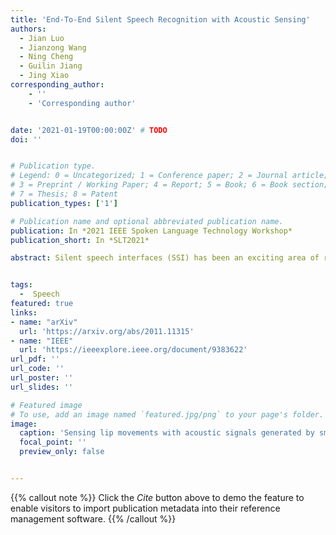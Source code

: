 ```yaml
---
title: 'End-To-End Silent Speech Recognition with Acoustic Sensing'
authors:
  - Jian Luo
  - Jianzong Wang
  - Ning Cheng
  - Guilin Jiang
  - Jing Xiao
corresponding_author:
    - ''
    - 'Corresponding author'


date: '2021-01-19T00:00:00Z' # TODO
doi: ''


# Publication type.
# Legend: 0 = Uncategorized; 1 = Conference paper; 2 = Journal article;
# 3 = Preprint / Working Paper; 4 = Report; 5 = Book; 6 = Book section;
# 7 = Thesis; 8 = Patent
publication_types: ['1']

# Publication name and optional abbreviated publication name.
publication: In *2021 IEEE Spoken Language Technology Workshop*
publication_short: In *SLT2021*

abstract: Silent speech interfaces (SSI) has been an exciting area of recent interest. In this paper, we present a non-invasive silent speech interface that uses inaudible acoustic signals to capture people's lip movements when they speak. We exploit the speaker and microphone of the smartphone to emit signals and listen to their reflections, respectively. The extracted phase features of these reflections are fed into the deep learning networks to recognize speech. And we also propose an end-to-end recognition framework, which combines the CNN and attention-based encoder-decoder network. Evaluation results on a limited vocabulary (54 sentences) yield word error rates of 8.4% in speaker-independent and environment-independent settings, and 8.1% for unseen sentence testing.


tags:
  -  Speech
featured: true
links:
- name: "arXiv"
  url: 'https://arxiv.org/abs/2011.11315'
- name: "IEEE"
  url: 'https://ieeexplore.ieee.org/document/9383622'
url_pdf: ''
url_code: ''
url_poster: ''
url_slides: ''

# Featured image
# To use, add an image named `featured.jpg/png` to your page's folder.
image:
  caption: 'Sensing lip movements with acoustic signals generated by smart devices'
  focal_point: ''
  preview_only: false


---
```


{{% callout note %}}
Click the _Cite_ button above to demo the feature to enable visitors to import publication metadata into their reference management software.
{{% /callout %}}

